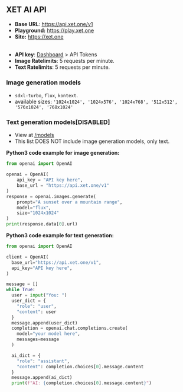 ## XET AI API

* **Base URL**: https://api.xet.one/v1
* **Playground:** https://play.xet.one
* **Site:** https://xet.one
<br><br>
-  **API key**:  [Dashboard](https://xet.one/dashboard) > API Tokens
- **Image Ratelimits**: 5 requests per minute.
- **Text Ratelimits**: 5 requests per minute.

### Image generation models
- `sdxl-turbo`, `flux`, `kontext`.
- available sizes: `'1024x1024', '1024x576', '1024x768', '512x512', '576x1024', '768x1024'`

### Text generation models[DISABLED]
- View at [/models](https://api.xet.one/v1/models)
- This list DOES NOT include image generation models, only text.

**Python3 code example for image generation:**
```python
from openai import OpenAI

openai = OpenAI(
    api_key = "API key here",
    base_url = "https://api.xet.one/v1"
)
response = openai.images.generate(
    prompt="A sunset over a mountain range",
    model="flux",
    size="1024x1024"
)
print(response.data[0].url)
```

**Python3 code example for text generation:**
```python
from openai import OpenAI

client = OpenAI(
  base_url="https://api.xet.one/v1",
  api_key="API key here",
)

message = []
while True:
  user = input("You: ")
  user_dict = {
    "role": "user",
    "content": user
  }
  message.append(user_dict)
  completion = openai.chat.completions.create(
    model="your model here",
    messages=message
  )

  ai_dict = {
    "role": "assistant",
    "content": completion.choices[0].message.content
  }
  message.append(ai_dict)
  print(f"AI: {completion.choices[0].message.content}")
```
